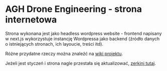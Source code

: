 # AGH Drone Engineering - strona internetowa

Strona wykonana jest jako headless wordpress website - frontend napisany w next.js wykorzystuje instancję Wordpressa jako backend (źródło danych o istniejących stronach, ich layoucie, treści itd).

Różne przydatne rzeczy można znaleźć na [wiki projektu](https://github.com/AGH-Drone-Engineering/website/wiki).

Jeżeli jest styczeń i strona nagle przestała się aktualizować, [zerkinj tutaj](https://github.com/AGH-Drone-Engineering/website/wiki/Deployments#coroczna-aktualizacja-konfiguracji-vpn-agh).
